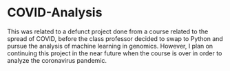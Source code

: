 # COVID-Analysis

This was related to a defunct project done from a course related to the spread of COVID, before the class professor decided to swap to Python and pursue the analysis of machine learning in genomics. However, I plan on continuing this project in the near future when the course is over in order to analyze the coronavirus pandemic.
